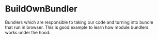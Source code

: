 # BuildOwnBundler
Bundlers which are responsible to taking our code and turning into bundle that run in browser. This is good example to learn how module bundlers works under the hood. 
